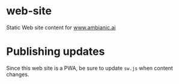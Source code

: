 # web-site

Static Web site content for www.ambianic.ai

# Publishing updates

Since this web site is a PWA, be sure to update `sw.js` when content changes.
